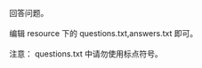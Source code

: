 回答问题。<br />
<br />
编辑 resource 下的 questions.txt,answers.txt 即可。<br />
<br />
注意： questions.txt 中请勿使用标点符号。
